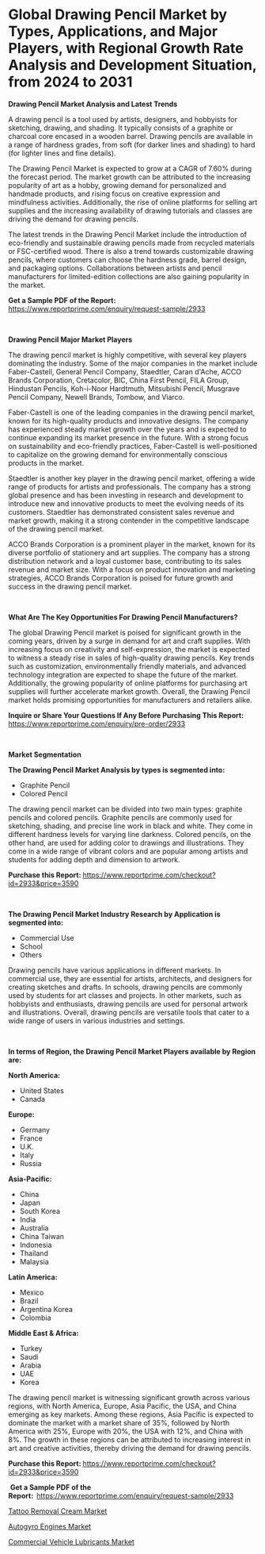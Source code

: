 <p><h1>Global Drawing Pencil Market by Types, Applications, and Major Players, with Regional Growth Rate Analysis and Development Situation, from 2024 to 2031</h1></p><p><strong>Drawing Pencil Market Analysis and Latest Trends</strong></p>
<p><p>A drawing pencil is a tool used by artists, designers, and hobbyists for sketching, drawing, and shading. It typically consists of a graphite or charcoal core encased in a wooden barrel. Drawing pencils are available in a range of hardness grades, from soft (for darker lines and shading) to hard (for lighter lines and fine details).</p><p>The Drawing Pencil Market is expected to grow at a CAGR of 7.60% during the forecast period. The market growth can be attributed to the increasing popularity of art as a hobby, growing demand for personalized and handmade products, and rising focus on creative expression and mindfulness activities. Additionally, the rise of online platforms for selling art supplies and the increasing availability of drawing tutorials and classes are driving the demand for drawing pencils.</p><p>The latest trends in the Drawing Pencil Market include the introduction of eco-friendly and sustainable drawing pencils made from recycled materials or FSC-certified wood. There is also a trend towards customizable drawing pencils, where customers can choose the hardness grade, barrel design, and packaging options. Collaborations between artists and pencil manufacturers for limited-edition collections are also gaining popularity in the market.</p></p>
<p><strong>Get a Sample PDF of the Report:&nbsp;</strong> <a href="https://www.reportprime.com/enquiry/request-sample/2933">https://www.reportprime.com/enquiry/request-sample/2933</a></p>
<p>&nbsp;</p>
<p><strong>Drawing Pencil Major Market Players</strong></p>
<p><p>The drawing pencil market is highly competitive, with several key players dominating the industry. Some of the major companies in the market include Faber-Castell, General Pencil Company, Staedtler, Caran d'Ache, ACCO Brands Corporation, Cretacolor, BIC, China First Pencil, FILA Group, Hindustan Pencils, Koh-i-Noor Hardtmuth, Mitsubishi Pencil, Musgrave Pencil Company, Newell Brands, Tombow, and Viarco.</p><p>Faber-Castell is one of the leading companies in the drawing pencil market, known for its high-quality products and innovative designs. The company has experienced steady market growth over the years and is expected to continue expanding its market presence in the future. With a strong focus on sustainability and eco-friendly practices, Faber-Castell is well-positioned to capitalize on the growing demand for environmentally conscious products in the market.</p><p>Staedtler is another key player in the drawing pencil market, offering a wide range of products for artists and professionals. The company has a strong global presence and has been investing in research and development to introduce new and innovative products to meet the evolving needs of its customers. Staedtler has demonstrated consistent sales revenue and market growth, making it a strong contender in the competitive landscape of the drawing pencil market.</p><p>ACCO Brands Corporation is a prominent player in the market, known for its diverse portfolio of stationery and art supplies. The company has a strong distribution network and a loyal customer base, contributing to its sales revenue and market size. With a focus on product innovation and marketing strategies, ACCO Brands Corporation is poised for future growth and success in the drawing pencil market.</p></p>
<p>&nbsp;</p>
<p><strong>What Are The Key Opportunities For Drawing Pencil Manufacturers?</strong></p>
<p><p>The global Drawing Pencil market is poised for significant growth in the coming years, driven by a surge in demand for art and craft supplies. With increasing focus on creativity and self-expression, the market is expected to witness a steady rise in sales of high-quality drawing pencils. Key trends such as customization, environmentally friendly materials, and advanced technology integration are expected to shape the future of the market. Additionally, the growing popularity of online platforms for purchasing art supplies will further accelerate market growth. Overall, the Drawing Pencil market holds promising opportunities for manufacturers and retailers alike.</p></p>
<p><strong>Inquire or Share Your Questions If Any Before Purchasing This Report:</strong> <a href="https://www.reportprime.com/enquiry/pre-order/2933">https://www.reportprime.com/enquiry/pre-order/2933</a></p>
<p>&nbsp;</p>
<p><strong>Market Segmentation</strong></p>
<p><strong>The Drawing Pencil Market Analysis by types is segmented into:</strong></p>
<p><ul><li>Graphite Pencil</li><li>Colored Pencil</li></ul></p>
<p><p>The drawing pencil market can be divided into two main types: graphite pencils and colored pencils. Graphite pencils are commonly used for sketching, shading, and precise line work in black and white. They come in different hardness levels for varying line darkness. Colored pencils, on the other hand, are used for adding color to drawings and illustrations. They come in a wide range of vibrant colors and are popular among artists and students for adding depth and dimension to artwork.</p></p>
<p><strong>Purchase this Report:&nbsp;</strong><a href="https://www.reportprime.com/checkout?id=2933&price=3590">https://www.reportprime.com/checkout?id=2933&price=3590</a></p>
<p>&nbsp;</p>
<p><strong>The Drawing Pencil Market Industry Research by Application is segmented into:</strong></p>
<p><ul><li>Commercial Use</li><li>School</li><li>Others</li></ul></p>
<p><p>Drawing pencils have various applications in different markets. In commercial use, they are essential for artists, architects, and designers for creating sketches and drafts. In schools, drawing pencils are commonly used by students for art classes and projects. In other markets, such as hobbyists and enthusiasts, drawing pencils are used for personal artwork and illustrations. Overall, drawing pencils are versatile tools that cater to a wide range of users in various industries and settings.</p></p>
<p>&nbsp;</p>
<p><strong>In terms of Region, the Drawing Pencil Market Players available by Region are:</strong></p>
<p>
    <p> <strong> North America: </strong>
        <ul>
            <li>United States</li>
            <li>Canada</li>
        </ul>
        </p> 
    <p> <strong> Europe: </strong>
        <ul>
            <li>Germany</li>
            <li>France</li>
            <li>U.K.</li>
            <li>Italy</li>
            <li>Russia</li>
        </ul>
        </p> 
    <p> <strong> Asia-Pacific: </strong>
        <ul>
            <li>China</li>
            <li>Japan</li>
            <li>South Korea</li>
            <li>India</li>
            <li>Australia</li>
            <li>China Taiwan</li>
            <li>Indonesia</li>
            <li>Thailand</li>
            <li>Malaysia</li>
        </ul>
        </p> 
    <p> <strong> Latin America: </strong>
        <ul>
            <li>Mexico</li>
            <li>Brazil</li>
            <li>Argentina Korea</li>
            <li>Colombia</li>
        </ul>
        </p> 
    <p> <strong> Middle East & Africa: </strong>
        <ul>
            <li>Turkey</li>
            <li>Saudi</li>
            <li>Arabia</li>
            <li>UAE</li>
            <li>Korea</li>
        </ul>
    </p>
    </p>
<p><p>The drawing pencil market is witnessing significant growth across various regions, with North America, Europe, Asia Pacific, the USA, and China emerging as key markets. Among these regions, Asia Pacific is expected to dominate the market with a market share of 35%, followed by North America with 25%, Europe with 20%, the USA with 12%, and China with 8%. The growth in these regions can be attributed to increasing interest in art and creative activities, thereby driving the demand for drawing pencils.</p></p>
<p><strong>Purchase this Report: </strong><a href="https://www.reportprime.com/checkout?id=2933&price=3590">https://www.reportprime.com/checkout?id=2933&price=3590</a></p>
<p>&nbsp;<strong>Get a Sample PDF of the Report:&nbsp;&nbsp;</strong><a href="https://www.reportprime.com/enquiry/request-sample/2933">https://www.reportprime.com/enquiry/request-sample/2933</a></p>
<p><strong></strong></p>
<p><p><a href="https://github.com/Alonsoolds3wq1d81czn8rbol/Market-Research-Report-List-1/blob/main/tattoo-removal-cream-market.md">Tattoo Removal Cream Market</a></p><p><a href="https://boundless-drawbridge-702.notion.site/Autogyro-Engines-Market-Size-2024-2031-Global-Industrial-Analysis-Key-Geographical-Regions-Marke-1232bffd93b04b59918ea5758f089e21">Autogyro Engines Market</a></p><p><a href="https://natural-crush-b99.notion.site/Commercial-Vehicle-Lubricants-Market-Insights-Market-Players-and-Forecast-Till-2031-c188530a278a438990e28efd026fb751">Commercial Vehicle Lubricants Market</a></p></p>